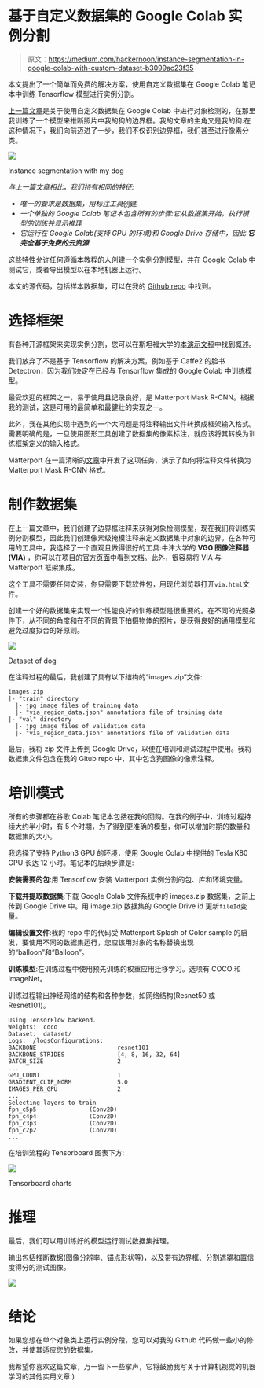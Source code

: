 # 基于自定义数据集的 Google Colab 实例分割

> 原文：<https://medium.com/hackernoon/instance-segmentation-in-google-colab-with-custom-dataset-b3099ac23f35>

本文提出了一个简单而免费的解决方案，使用自定义数据集在 Google Colab 笔记本中训练 Tensorflow 模型进行实例分割。

[上一篇文章](https://hackernoon.com/object-detection-in-google-colab-with-custom-dataset-5a7bb2b0e97e)是关于使用自定义数据集在 Google Colab 中进行对象检测的，在那里我训练了一个模型来推断照片中我的狗的边界框。我的文章的主角又是我的狗:在这种情况下，我们向前迈进了一步，我们不仅识别边界框，我们甚至进行像素分类。

![](img/e2ae48315dad5335578a3b7b07af75c7.png)

Instance segmentation with my dog

*与上一篇文章相比，我们持有相同的特征:*

*   *唯一的要求是数据集，用标注工具*创建
*   *一个单独的 Google Colab 笔记本包含所有的步骤:它从数据集开始，执行模型的训练并显示推理*
*   *它运行在 Google Colab(支持 GPU 的环境)和 Google Drive 存储中，因此* ***它完全基于免费的云资源***

这些特性允许任何遵循本教程的人创建一个实例分割模型，并在 Google Colab 中测试它，或者导出模型以在本地机器上运行。

本文的源代码，包括样本数据集，可以在我的 [Github repo](https://github.com/RomRoc/maskrcnn_train_tensorflow_colab) 中找到。

# 选择框架

有各种开源框架来实现实例分割，您可以在斯坦福大学的[本演示文稿](http://cs231n.stanford.edu/slides/2018/cs231n_2018_ds06.pdf)中找到概述。

我们放弃了不是基于 Tensorflow 的解决方案，例如基于 Caffe2 的脸书 Detectron，因为我们决定在已经与 Tensorflow 集成的 Google Colab 中训练模型。

最受欢迎的框架之一，易于使用且记录良好，是 Matterport Mask R-CNN。根据我的测试，这是可用的最简单和最健壮的实现之一。

此外，我在其他实现中遇到的一个大问题是将注释输出文件转换成框架输入格式。需要明确的是，一旦使用图形工具创建了数据集的像素标注，就应该将其转换为训练框架定义的输入格式。

Matterport 在一篇清晰的[文章](https://engineering.matterport.com/splash-of-color-instance-segmentation-with-mask-r-cnn-and-tensorflow-7c761e238b46)中开发了这项任务，演示了如何将注释文件转换为 Matterport Mask R-CNN 格式。

# 制作数据集

在上一篇文章中，我们创建了边界框注释来获得对象检测模型，现在我们将训练实例分割模型，因此我们创建像素级掩模注释来定义数据集中对象的边界。在各种可用的工具中，我选择了一个直观且做得很好的工具:牛津大学的 **VGG 图像注释器(VIA)** ，你可以在项目的[官方页面](http://www.robots.ox.ac.uk/~vgg/software/via/)中看到文档。此外，很容易将 VIA 与 Matterport 框架集成。

这个工具不需要任何安装，你只需要下载软件包，用现代浏览器打开`via.html`文件。

创建一个好的数据集来实现一个性能良好的训练模型是很重要的。在不同的光照条件下，从不同的角度和在不同的背景下拍摄物体的照片，是获得良好的通用模型和避免过度拟合的好原则。

![](img/a65de79448f3a3a8d8503144d4c7b5ac.png)

Dataset of dog

在注释过程的最后，我创建了具有以下结构的“images.zip”文件:

```
images.zip
|- "train" directory
  |- jpg image files of training data
  |- "via_region_data.json" annotations file of training data
|- "val" directory
  |- jpg image files of validation data
  |- "via_region_data.json" annotations file of validation data
```

最后，我将 zip 文件上传到 Google Drive，以便在培训和测试过程中使用。我将数据集文件包含在我的 Gitub repo 中，其中包含狗图像的像素注释。

# 培训模式

所有的步骤都在谷歌 Colab 笔记本包括在我的回购。在我的例子中，训练过程持续大约半小时，有 5 个时期，为了得到更准确的模型，你可以增加时期的数量和数据集的大小。

我选择了支持 Python3 GPU 的环境，使用 Google Colab 中提供的 Tesla K80 GPU 长达 12 小时。笔记本的后续步骤是:

**安装需要的包**:用 Tensorflow 安装 Matterport 实例分割的包、库和环境变量。

**下载并提取数据集**:下载 Google Colab 文件系统中的 images.zip 数据集，之前上传到 Google Drive 中。用 image.zip 数据集的 Google Drive id 更新`fileId`变量。

**编辑设置文件**:我的 repo 中的代码受 Matterport Splash of Color sample 的启发，要使用不同的数据集运行，您应该用对象的名称替换出现的“balloon”和“Balloon”。

**训练模型**:在训练过程中使用预先训练的权重应用迁移学习。选项有 COCO 和 ImageNet。

训练过程输出神经网络的结构和各种参数，如网络结构(Resnet50 或 Resnet101)。

```
Using TensorFlow backend. 
Weights:  coco 
Dataset:  dataset/ 
Logs:  /logsConfigurations: 
BACKBONE                       resnet101 
BACKBONE_STRIDES               [4, 8, 16, 32, 64] 
BATCH_SIZE                     2
...
GPU_COUNT                      1 
GRADIENT_CLIP_NORM             5.0 
IMAGES_PER_GPU                 2
...
Selecting layers to train 
fpn_c5p5               (Conv2D) 
fpn_c4p4               (Conv2D) 
fpn_c3p3               (Conv2D) 
fpn_c2p2               (Conv2D) 
...
```

在培训流程的 Tensorboard 图表下方:

![](img/36759a6ecb2398dbd0cc0524d5cede19.png)

Tensorboard charts

# 推理

最后，我们可以用训练好的模型运行测试数据集推理。

输出包括推断数据(图像分辨率、锚点形状等)，以及带有边界框、分割遮罩和置信度得分的测试图像。

![](img/bddfeceb62ec97073c2fde903f165d42.png)

# 结论

如果您想在单个对象类上运行实例分段，您可以对我的 Github 代码做一些小的修改，并使其适应您的数据集。

我希望你喜欢这篇文章，万一留下一些掌声，它将鼓励我写关于计算机视觉的机器学习的其他实用文章:)